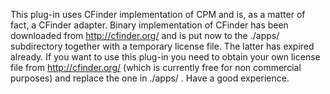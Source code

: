 This plug-in uses CFinder implementation of CPM and is, as a matter of fact, a CFinder adapter.
Binary implementation of CFinder has been downloaded from http://cfinder.org/ and is put now to the ./apps/ subdirectory together with a temporary license file. The latter has expired already. If you want to use this plug-in you need to obtain your own license file from http://cfinder.org/ (which is currently free for non commercial purposes) and replace the one in ./apps/ .
Have a good experience.